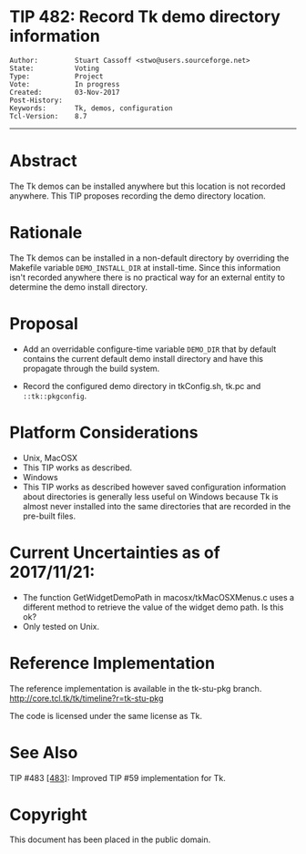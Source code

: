 # TIP 482: Record Tk demo directory information
	Author:         Stuart Cassoff <stwo@users.sourceforge.net>
	State:          Voting
	Type:           Project
	Vote:           In progress
	Created:        03-Nov-2017
	Post-History:   
	Keywords:       Tk, demos, configuration
	Tcl-Version:    8.7
-----
# Abstract

The Tk demos can be installed anywhere but this location is not recorded anywhere.
This TIP proposes recording the demo directory location.

# Rationale

The Tk demos can be installed in a non-default directory
by overriding the Makefile variable `DEMO_INSTALL_DIR` at install-time.
Since this information isn't recorded anywhere
there is no practical way for an external entity
to determine the demo install directory.

# Proposal

* Add an overridable configure-time variable `DEMO_DIR`
that by default contains the current default demo install directory
and have this propagate through the build system.

* Record the configured demo directory in tkConfig.sh, tk.pc and `::tk::pkgconfig`.

# Platform Considerations

* Unix, MacOSX
 * This TIP works as described.
* Windows
 * This TIP works as described however saved configuration information about directories
   is generally less useful on Windows because Tk is almost never installed into the same
   directories that are recorded in the pre-built files.

# Current Uncertainties as of 2017/11/21:
* The function GetWidgetDemoPath in macosx/tkMacOSXMenus.c uses a different method
  to retrieve the value of the widget demo path. Is this ok?
* Only tested on Unix.

# Reference Implementation

The reference implementation is available in the tk-stu-pkg branch. <http://core.tcl.tk/tk/timeline?r=tk-stu-pkg>

The code is licensed under the same license as Tk.

# See Also

TIP #483 [[483]](483.md): Improved TIP #59 implementation for Tk.

# Copyright

This document has been placed in the public domain.
